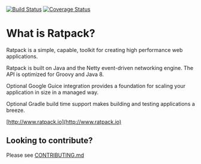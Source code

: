 [![Build Status](https://snap-ci.com/ratpack/ratpack/branch/master/build_image)](https://snap-ci.com/ratpack/ratpack/branch/master)
[![Coverage Status](https://img.shields.io/coveralls/ratpack/ratpack.svg)](https://coveralls.io/r/ratpack/ratpack)

# What is Ratpack?

Ratpack is a simple, capable, toolkit for creating high performance web applications.

Ratpack is built on Java and the Netty event-driven networking engine. 
The API is optimized for Groovy and Java 8.

Optional Google Guice integration provides a foundation for scaling your application in size in a managed way.

Optional Gradle build time support makes building and testing applications a breeze.

[http://www.ratpack.io](http://www.ratpack.io)

## Looking to contribute?

Please see [CONTRIBUTING.md](https://github.com/ratpack/ratpack/blob/master/CONTRIBUTING.md)
